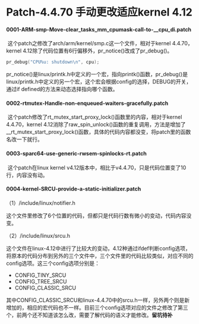 # Patch-4.4.70 手动更改适应kernel 4.12

#### 0001-ARM-smp-Move-clear_tasks_mm_cpumask-call-to-__cpu_di.patch

​	这个patch之修改了arch/arm/kernel/smp.c这一个文件，相对于kernel 4.4.70，kernel 4.12除了代码位置有6行偏移外，pr_notice()改成了pr_debug()。

```c
pr_debug("CPU%u: shutdown\n", cpu);
```

​	pr_notice()是linux/printk.h中定义的一个宏，指向printk()函数，pr_debug()是linux/printk.h中定义的另一个宏，这个宏会根据config的选择，DEBUG的开关，通过if defined的方法来动态选择指向哪个函数。



#### 0002-rtmutex-Handle-non-enqueued-waiters-gracefully.patch

​	这个patch修改了rt_mutex_start_proxy_lock()函数里的内容，相对于kernel 4.4.70，kernel 4.12消除了raw_spin_unlock()函数的重复调用，方法是增加了__rt_mutex_start_proxy_lock()函数，具体的代码内容都没变，将patch里的函数名改一下就行。



#### 0003-sparc64-use-generic-rwsem-spinlocks-rt.patch

​	这个patch在linux kernel v4.12版本中，相比于v4.4.70，只是代码位置变了10行，内容没有动。



#### 0004-kernel-SRCU-provide-a-static-initializer.patch

（1）/include/linux/notifier.h

​	这个文件里修改了6个位置的代码，但都只是代码行数有微小的变动，代码内容没变。

（2）/include/linux/srcu.h

​	这个文件在linux-4.12中进行了比较大的变动，4.12种通过ifdef判断config选项，将原本的代码分布到另外的三个文件中，三个文件里的代码比较类似，对应不同的config选项。这三个config选项分别是：

+ CONFIG_TINY_SRCU
+ CONFIG_TREE_SRCU
+ CONFIG_CLASSIC_SRCU

​	其中CONFIG_CLASSIC_SRCU和linux-4.4.70中的srcu.h一样，另外两个则是新增加的，相应的宏代码也不一样。目前三个config选项对应的文件之修改了第三个，前两个还不知道该怎么改，需要了解代码的语义才能修改。**留坑待补**





































